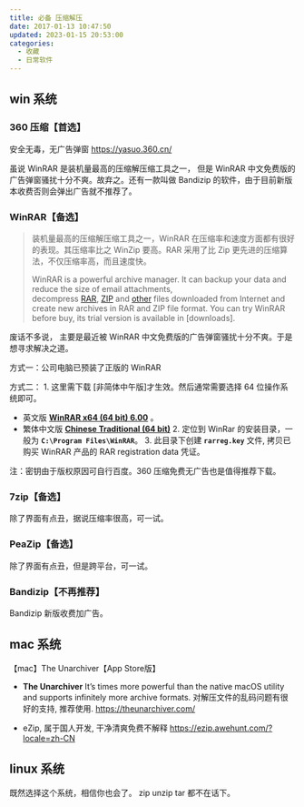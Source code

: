 ```yaml
---
title: 必备 压缩解压
date: 2017-01-13 10:47:50
updated: 2023-01-15 20:53:00
categories:
  - 收藏
  - 日常软件
---
```


## win 系统

### 360 压缩【首选】

安全无毒，无广告弹窗
<https://yasuo.360.cn/>

虽说 WinRAR 是装机量最高的压缩解压缩工具之一， 但是 WinRAR 中文免费版的广告弹窗骚扰十分不爽。故弃之。还有一款叫做 Bandizip 的软件，由于目前新版本收费否则会弹出广告就不推荐了。

### WinRAR【备选】

> 装机量最高的压缩解压缩工具之一，WinRAR 在压缩率和速度方面都有很好的表现。其压缩率比之 WinZip 要高。RAR 采用了比 Zip 更先进的压缩算法，不仅压缩率高，而且速度快。
>
> WinRAR is a powerful archive manager. It can backup your data and reduce the size of email attachments, decompress [RAR](http://www.rarlab.com/rar_file.htm), [ZIP](http://www.rarlab.com/zip_file.htm) and [other](http://www.rarlab.com/otherfmt.htm) files downloaded from Internet and create new archives in RAR and ZIP file format. You can try WinRAR before buy, its trial version is available in [downloads].

废话不多说， 主要是最近被 WinRAR 中文免费版的广告弹窗骚扰十分不爽。于是想寻求解决之道。

方式一：公司电脑已预装了正版的 WinRAR

方式二：
1\. 这里需下载 [非简体中午版]才生效。然后通常需要选择 64 位操作系统即可。

* 英文版  [**WinRAR x64 (64 bit) 6.00**](https://www.rarlab.com/rar/winrar-x64-600.exe) 。
* 繁体中文版 [**Chinese Traditional (64 bit)**](https://www.rarlab.com/rar/winrar-x64-600tc.exe)
2\. 定位到 WinRar 的安装目录，一般为 **`C:\Program Files\WinRAR`**。
3\. 此目录下创建 **`rarreg.key`** 文件, 拷贝已购买 WinRAR 产品的 RAR registration data 凭证。

注：密钥由于版权原因可自行百度。360 压缩免费无广告也是值得推荐下载。

### 7zip【备选】

除了界面有点丑，据说压缩率很高，可一试。

### PeaZip【备选】

除了界面有点丑，但是跨平台，可一试。

### Bandizip【不再推荐】

Bandizip 新版收费加广告。

## mac 系统

【mac】The Unarchiver【App Store版】

* **The Unarchiver**
It’s times more powerful than the native macOS utility and supports infinitely more archive formats.
对解压文件的乱码问题有很好的支持, 推荐使用.
<https://theunarchiver.com/>

* eZip, 属于国人开发, 干净清爽免费不解释
<https://ezip.awehunt.com/?locale=zh-CN>

## linux 系统

既然选择这个系统，相信你也会了。 zip unzip tar 都不在话下。
